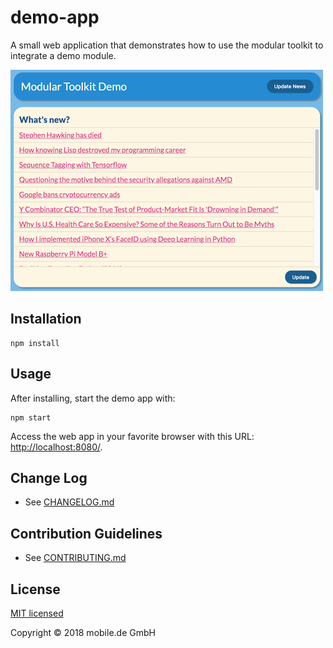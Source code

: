 # demo-app

A small web application that demonstrates how to use the modular toolkit to integrate a demo module.

![screenshot](screenshot.png "screenshot of the demo app")

## Installation

    npm install 

## Usage

After installing, start the demo app with:

    npm start
    
Access the web app in your favorite browser with this URL: [http://localhost:8080/](http://localhost:8080/).
   
## Change Log

* See [CHANGELOG.md](CHANGELOG.md)

## Contribution Guidelines

* See [CONTRIBUTING.md](../../CONTRIBUTING.md)

## License

[MIT licensed](LICENSE)

Copyright © 2018 mobile.de GmbH
